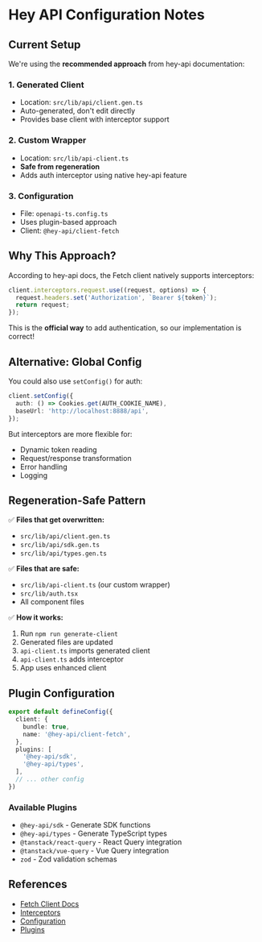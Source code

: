 # Hey API Configuration Notes

## Current Setup

We're using the **recommended approach** from hey-api documentation:

### 1. Generated Client
- Location: `src/lib/api/client.gen.ts`
- Auto-generated, don't edit directly
- Provides base client with interceptor support

### 2. Custom Wrapper
- Location: `src/lib/api-client.ts`
- **Safe from regeneration**
- Adds auth interceptor using native hey-api feature

### 3. Configuration
- File: `openapi-ts.config.ts`
- Uses plugin-based approach
- Client: `@hey-api/client-fetch`

## Why This Approach?

According to hey-api docs, the Fetch client natively supports interceptors:

```typescript
client.interceptors.request.use((request, options) => {
  request.headers.set('Authorization', `Bearer ${token}`);
  return request;
});
```

This is the **official way** to add authentication, so our implementation is correct!

## Alternative: Global Config

You could also use `setConfig()` for auth:

```typescript
client.setConfig({
  auth: () => Cookies.get(AUTH_COOKIE_NAME),
  baseUrl: 'http://localhost:8888/api',
});
```

But interceptors are more flexible for:
- Dynamic token reading
- Request/response transformation
- Error handling
- Logging

## Regeneration-Safe Pattern

✅ **Files that get overwritten:**
- `src/lib/api/client.gen.ts`
- `src/lib/api/sdk.gen.ts`
- `src/lib/api/types.gen.ts`

✅ **Files that are safe:**
- `src/lib/api-client.ts` (our custom wrapper)
- `src/lib/auth.tsx`
- All component files

✅ **How it works:**
1. Run `npm run generate-client`
2. Generated files are updated
3. `api-client.ts` imports generated client
4. `api-client.ts` adds interceptor
5. App uses enhanced client

## Plugin Configuration

```typescript
export default defineConfig({
  client: {
    bundle: true,
    name: '@hey-api/client-fetch',
  },
  plugins: [
    '@hey-api/sdk',
    '@hey-api/types',
  ],
  // ... other config
})
```

### Available Plugins

- `@hey-api/sdk` - Generate SDK functions
- `@hey-api/types` - Generate TypeScript types
- `@tanstack/react-query` - React Query integration
- `@tanstack/vue-query` - Vue Query integration
- `zod` - Zod validation schemas

## References

- [Fetch Client Docs](https://heyapi.dev/openapi-ts/clients/fetch.html)
- [Interceptors](https://heyapi.dev/openapi-ts/clients/fetch.html#interceptors)
- [Configuration](https://heyapi.dev/openapi-ts/configuration.html)
- [Plugins](https://heyapi.dev/openapi-ts/plugins.html)
